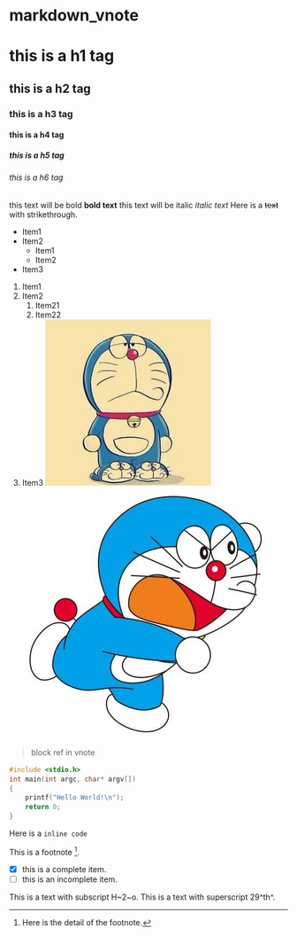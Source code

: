 # markdown_vnote

# this is a h1 tag
## this is a h2 tag
### this is a h3 tag
#### this is a h4 tag
##### this is a h5 tag
###### this is a h6 tag

this text will be bold **bold text**
this text will be italic *italic text*
Here is a ~~text~~ with strikethrough.

* Item1
* Item2
    * Item1
    * Item2
* Item3

1. Item1
2. Item2
    1. Item21
    2. Item22
3. Item3
![dlam](_v_images/_dlam_1511075666_29358.jpg)
![image](_v_images/_image_1511060682_11478.jpg)

> block ref
> in vnote

```C
#include <stdio.h>
int main(int argc, char* argv[])
{
    printf("Hello World!\n");
    return 0;
}
```

Here is a `inline code`

This is a footnote [^1].

[^1]: Here is the detail of the footnote.

- [x] this is a complete item.
- [ ] this is an incomplete item.

This is a text with subscript H~2~o.
This is a text with superscript 29^th^.



